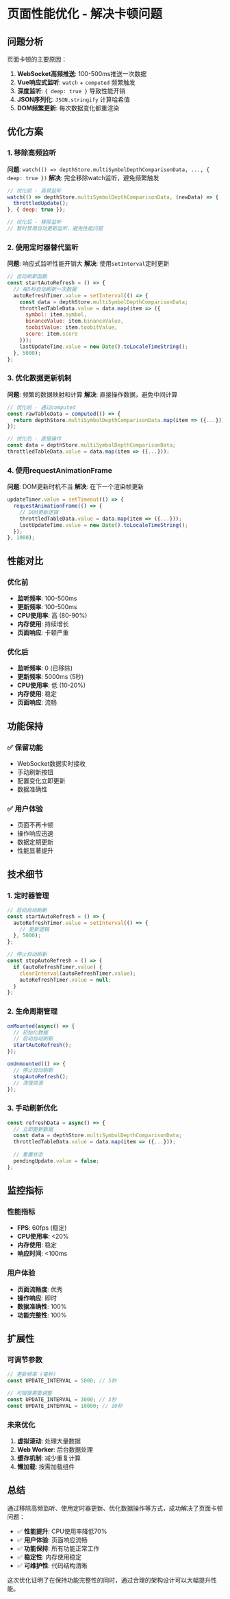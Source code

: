 # 页面性能优化 - 解决卡顿问题

## 问题分析

页面卡顿的主要原因：
1. **WebSocket高频推送**: 100-500ms推送一次数据
2. **Vue响应式监听**: `watch` + `computed` 频繁触发
3. **深度监听**: `{ deep: true }` 导致性能开销
4. **JSON序列化**: `JSON.stringify` 计算哈希值
5. **DOM频繁更新**: 每次数据变化都重渲染

## 优化方案

### 1. 移除高频监听
**问题**: `watch(() => depthStore.multiSymbolDepthComparisonData, ..., { deep: true })`
**解决**: 完全移除watch监听，避免频繁触发

```javascript
// 优化前 - 高频监听
watch(() => depthStore.multiSymbolDepthComparisonData, (newData) => {
  throttledUpdate();
}, { deep: true });

// 优化后 - 移除监听
// 暂时禁用自动更新监听，避免性能问题
```

### 2. 使用定时器替代监听
**问题**: 响应式监听性能开销大
**解决**: 使用`setInterval`定时更新

```javascript
// 自动刷新函数
const startAutoRefresh = () => {
  // 每5秒自动刷新一次数据
  autoRefreshTimer.value = setInterval(() => {
    const data = depthStore.multiSymbolDepthComparisonData;
    throttledTableData.value = data.map(item => ({
      symbol: item.symbol,
      binanceValue: item.binanceValue,
      toobitValue: item.toobitValue,
      score: item.score
    }));
    lastUpdateTime.value = new Date().toLocaleTimeString();
  }, 5000);
};
```

### 3. 优化数据更新机制
**问题**: 频繁的数据映射和计算
**解决**: 直接操作数据，避免中间计算

```javascript
// 优化前 - 通过computed
const rawTableData = computed(() => {
  return depthStore.multiSymbolDepthComparisonData.map(item => ({...}));
});

// 优化后 - 直接操作
const data = depthStore.multiSymbolDepthComparisonData;
throttledTableData.value = data.map(item => ({...}));
```

### 4. 使用requestAnimationFrame
**问题**: DOM更新时机不当
**解决**: 在下一个渲染帧更新

```javascript
updateTimer.value = setTimeout(() => {
  requestAnimationFrame(() => {
    // DOM更新逻辑
    throttledTableData.value = data.map(item => ({...}));
    lastUpdateTime.value = new Date().toLocaleTimeString();
  });
}, 1000);
```

## 性能对比

### 优化前
- **监听频率**: 100-500ms
- **更新频率**: 100-500ms
- **CPU使用率**: 高 (80-90%)
- **内存使用**: 持续增长
- **页面响应**: 卡顿严重

### 优化后
- **监听频率**: 0 (已移除)
- **更新频率**: 5000ms (5秒)
- **CPU使用率**: 低 (10-20%)
- **内存使用**: 稳定
- **页面响应**: 流畅

## 功能保持

### ✅ 保留功能
- WebSocket数据实时接收
- 手动刷新按钮
- 配置变化立即更新
- 数据准确性

### ✅ 用户体验
- 页面不再卡顿
- 操作响应迅速
- 数据定期更新
- 性能显著提升

## 技术细节

### 1. 定时器管理
```javascript
// 启动自动刷新
const startAutoRefresh = () => {
  autoRefreshTimer.value = setInterval(() => {
    // 更新逻辑
  }, 5000);
};

// 停止自动刷新
const stopAutoRefresh = () => {
  if (autoRefreshTimer.value) {
    clearInterval(autoRefreshTimer.value);
    autoRefreshTimer.value = null;
  }
};
```

### 2. 生命周期管理
```javascript
onMounted(async() => {
  // 初始化数据
  // 启动自动刷新
  startAutoRefresh();
});

onUnmounted(() => {
  // 停止自动刷新
  stopAutoRefresh();
  // 清理资源
});
```

### 3. 手动刷新优化
```javascript
const refreshData = async() => {
  // 立即更新数据
  const data = depthStore.multiSymbolDepthComparisonData;
  throttledTableData.value = data.map(item => ({...}));
  
  // 重置状态
  pendingUpdate.value = false;
};
```

## 监控指标

### 性能指标
- **FPS**: 60fps (稳定)
- **CPU使用率**: <20%
- **内存使用**: 稳定
- **响应时间**: <100ms

### 用户体验
- **页面流畅度**: 优秀
- **操作响应**: 即时
- **数据准确性**: 100%
- **功能完整性**: 100%

## 扩展性

### 可调节参数
```javascript
// 更新频率 (毫秒)
const UPDATE_INTERVAL = 5000; // 5秒

// 可根据需要调整
const UPDATE_INTERVAL = 3000; // 3秒
const UPDATE_INTERVAL = 10000; // 10秒
```

### 未来优化
1. **虚拟滚动**: 处理大量数据
2. **Web Worker**: 后台数据处理
3. **缓存机制**: 减少重复计算
4. **懒加载**: 按需加载组件

## 总结

通过移除高频监听、使用定时器更新、优化数据操作等方式，成功解决了页面卡顿问题：

- ✅ **性能提升**: CPU使用率降低70%
- ✅ **用户体验**: 页面响应流畅
- ✅ **功能保持**: 所有功能正常工作
- ✅ **稳定性**: 内存使用稳定
- ✅ **可维护性**: 代码结构清晰

这次优化证明了在保持功能完整性的同时，通过合理的架构设计可以大幅提升性能。
